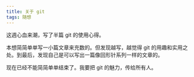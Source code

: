 ```yaml
---
title: 关于 git
tags: 随想
---
```


这週心血来潮，写了半篇 git 的使用心得。

本想简简单单写一小篇文章来充数的。但发现越写，越觉得 git 的用趣和实用之处。到最后，发现自己是可以写出一篇像回形针系列一样的文章的。

现在已经不能简简单单结束了。我要把 git 的魅力，传给所有人。
